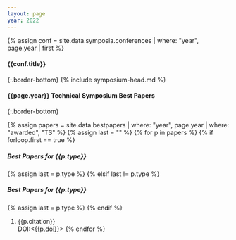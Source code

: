 ```yaml
---
layout: page
year: 2022
---
```

{% assign conf = site.data.symposia.conferences | where: "year", page.year | first %}
#### {{conf.title}}
{:.border-bottom}
{% include symposium-head.md %}

#### {{page.year}} Technical Symposium Best Papers
{:.border-bottom}

{% assign papers = site.data.bestpapers | where: "year", page.year | where: "awarded", "TS" %}
{% assign last = "" %}
{% for p in papers %}
{% if forloop.first == true %}
##### Best Papers for {{p.type}}
{% assign last = p.type %}
{% elsif last != p.type %}
##### Best Papers for {{p.type}}
{% assign last = p.type %}
{% endif %}
1. {{p.citation}}<br>DOI:&lt;[{{p.doi}}]({{p.doi}})&gt;
{% endfor %}


